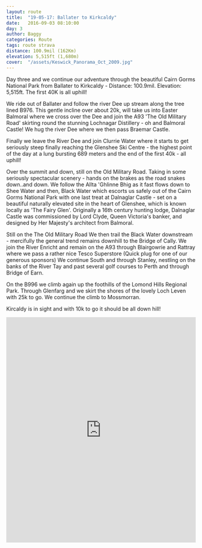 ```yaml
---
layout: route
title:  "19-05-17: Ballater to Kirkcaldy"
date:   2016-09-03 08:10:00
day: 3
author: Baggy
categories: Route
tags: route strava
distance: 100.9mil (162Km)
elevation: 5,515ft (1,680m)
cover:  "/assets/Keswick_Panorama_Oct_2009.jpg"
---
```


Day three and we continue our adventure through the beautiful Cairn Gorms National Park from Ballater to Kirkcaldy - Distance: 100.9mil. Elevation: 5,515ft. The first 40K is all uphill!

We ride out of Ballater and follow the river Dee up stream along the tree lined B976. This gentle incline over about 20k, will take us into Easter Balmoral where we cross over the Dee and join the A93 'The Old Military Road' skirting round the stunning Lochnagar Distillery - oh and Balmoral Castle! We hug the river Dee where we then pass Braemar Castle.

Finally we leave the River Dee and join Clurrie Water where it starts to get seriously steep finally reaching the Glenshee Ski Centre - the highest point of the day at a lung bursting 689 meters and the end of the first 40k - all uphill!

Over the summit and down, still on the Old Military Road. Taking in some seriously spectacular scenery - hands on the brakes as the road snakes down..and down. We follow the Allta 'Ghlinne Bhig as it fast flows down to Shee Water and then, Black Water which escorts us safely out of the Cairn Gorms National Park with one last treat at Dalnaglar Castle - set on a beautiful naturally elevated site in the heart of Glenshee, which is known locally as 'The Fairy Glen'. Originally a 16th century hunting lodge, Dalnaglar Castle was commissioned by Lord Clyde, Queen Victoria's banker, and designed by Her Majesty's architect from Balmoral.

Still on the The Old Military Road We then trail the Black Water downstream - mercifully the general trend remains downhill to the Bridge of Cally. We join the River Enricht and remain on the A93 through Blairgowrie and Rattray where we pass a rather nice Tesco Superstore (Quick plug for one of our generous sponsors) We continue South and through Stanley, nestling on the banks of the River Tay and past several golf courses to Perth and through Bridge of Earn.

On the B996 we climb again up the foothills of the Lomond Hills Regional Park. Through Glenfarg and we skirt the shores of the lovely Loch Leven with 25k to go. We continue the climb to Mossmorran.

Kircaldy is in sight and with 10k to go it should be all down hill!


<iframe style="width:100%;height:600px;" src="https://veloviewer.com/routes/6952917/embed2" frameborder="0" scrolling="no"></iframe>
